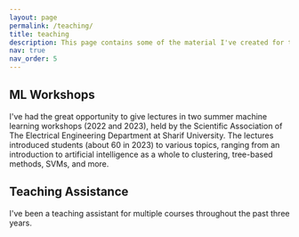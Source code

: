 ```yaml
---
layout: page
permalink: /teaching/
title: teaching
description: This page contains some of the material I've created for the purpose of teaching.
nav: true
nav_order: 5
---
```


## ML Workshops
I've had the great opportunity to give lectures in two summer machine learning workshops (2022 and 2023), held by the Scientific Association of The Electrical Engineering Department at Sharif University. The lectures introduced students (about 60 in 2023) to various topics, ranging from an introduction to artificial intelligence as a whole to clustering, tree-based methods, SVMs, and more.

## Teaching Assistance
I've been a teaching assistant for multiple courses throughout the past three years.
